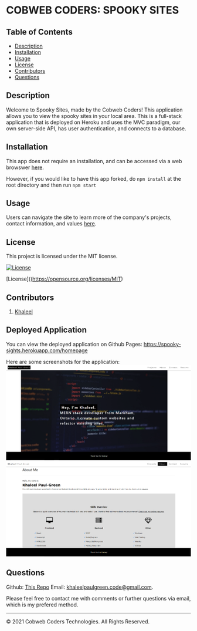 # COBWEB CODERS: SPOOKY SITES
  ## Table of Contents
  * [Description](#description)
  * [Installation](#installation)
  * [Usage](#usage)
  * [License](#license)
  * [Contributors](#contributors)
  * [Questions](#questions)

  ## Description
Welcome to Spooky Sites, made by the Cobweb Coders! This application allows you to view the spooky sites in your local area. This is a full-stack application that is deployed on Heroku and uses the MVC paradigm, our own server-side API, has user authentication, and connects to a database.

  ## Installation 
  This app does not require an installation, and can be accessed via a web browswer [here](https://khaleelpaul-green.github.io/react-portfolio-updated/).

  However, if you would like to have this app forked, do `npm install` at the root directory and then run `npm start`

  ## Usage 
  Users can navigate the site to learn more of the company's projects, contact information, and values [here](https://khaleelpaul-green.github.io/react-portfolio-updated/).

## License
  This project is licensed under the MIT license.
  
  [![License](https://img.shields.io/badge/License-MIT-blue.svg)](https://opensource.org/licenses/MIT)
  
  [License]((https://opensource.org/licenses/MIT)

  ## Contributors

  1. [Khaleel](https://github.com/khaleelpaul-green)

  ## Deployed Application

You can view the deployed application on Github Pages:
<https://spooky-sights.herokuapp.com/homepage>

Here are some screenshots for the application:
![Portfolio Site - image 1](./assets/screenshot1.PNG)
![Portfolio Site - image 2](./assets/screenshot2.PNG)


  ## Questions

  Github: [This Repo](https://github.com/khaleelpaul-green/react-portfolio-updated)
  Email: [khaleelpaulgreen.code@gmail.com](mailto:khaleelpaulgreen.code@gmail.com).

Please feel free to contact me with comments or further questions via email, which is my prefered method.


- - -
© 2021 Cobweb Coders Technologies. All Rights Reserved.
